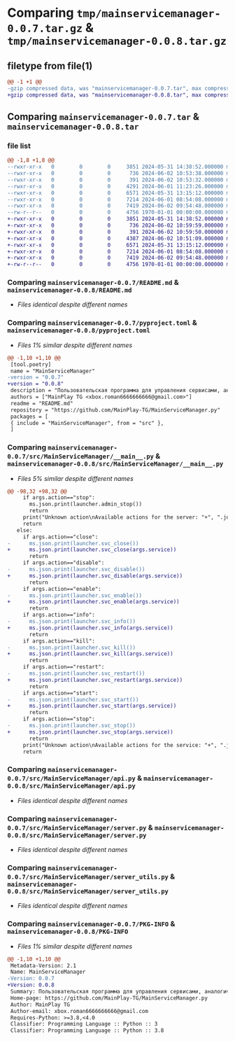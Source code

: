 # Comparing `tmp/mainservicemanager-0.0.7.tar.gz` & `tmp/mainservicemanager-0.0.8.tar.gz`

## filetype from file(1)

```diff
@@ -1 +1 @@
-gzip compressed data, was "mainservicemanager-0.0.7.tar", max compression
+gzip compressed data, was "mainservicemanager-0.0.8.tar", max compression
```

## Comparing `mainservicemanager-0.0.7.tar` & `mainservicemanager-0.0.8.tar`

### file list

```diff
@@ -1,8 +1,8 @@
--rwxr-xr-x   0        0        0     3851 2024-05-31 14:38:52.000000 mainservicemanager-0.0.7/README.md
--rwxr-xr-x   0        0        0      736 2024-06-02 10:53:38.000000 mainservicemanager-0.0.7/pyproject.toml
--rwxr-xr-x   0        0        0      391 2024-06-02 10:53:32.000000 mainservicemanager-0.0.7/src/MainServiceManager/__init__.py
--rwxr-xr-x   0        0        0     4291 2024-06-01 11:23:26.000000 mainservicemanager-0.0.7/src/MainServiceManager/__main__.py
--rwxr-xr-x   0        0        0     6571 2024-05-31 13:15:12.000000 mainservicemanager-0.0.7/src/MainServiceManager/api.py
--rwxr-xr-x   0        0        0     7214 2024-06-01 08:54:08.000000 mainservicemanager-0.0.7/src/MainServiceManager/server.py
--rwxr-xr-x   0        0        0     7419 2024-06-02 09:54:48.000000 mainservicemanager-0.0.7/src/MainServiceManager/server_utils.py
--rw-r--r--   0        0        0     4756 1970-01-01 00:00:00.000000 mainservicemanager-0.0.7/PKG-INFO
+-rwxr-xr-x   0        0        0     3851 2024-05-31 14:38:52.000000 mainservicemanager-0.0.8/README.md
+-rwxr-xr-x   0        0        0      736 2024-06-02 10:59:59.000000 mainservicemanager-0.0.8/pyproject.toml
+-rwxr-xr-x   0        0        0      391 2024-06-02 10:59:50.000000 mainservicemanager-0.0.8/src/MainServiceManager/__init__.py
+-rwxr-xr-x   0        0        0     4387 2024-06-02 10:51:09.000000 mainservicemanager-0.0.8/src/MainServiceManager/__main__.py
+-rwxr-xr-x   0        0        0     6571 2024-05-31 13:15:12.000000 mainservicemanager-0.0.8/src/MainServiceManager/api.py
+-rwxr-xr-x   0        0        0     7214 2024-06-01 08:54:08.000000 mainservicemanager-0.0.8/src/MainServiceManager/server.py
+-rwxr-xr-x   0        0        0     7419 2024-06-02 09:54:48.000000 mainservicemanager-0.0.8/src/MainServiceManager/server_utils.py
+-rw-r--r--   0        0        0     4756 1970-01-01 00:00:00.000000 mainservicemanager-0.0.8/PKG-INFO
```

### Comparing `mainservicemanager-0.0.7/README.md` & `mainservicemanager-0.0.8/README.md`

 * *Files identical despite different names*

### Comparing `mainservicemanager-0.0.7/pyproject.toml` & `mainservicemanager-0.0.8/pyproject.toml`

 * *Files 1% similar despite different names*

```diff
@@ -1,10 +1,10 @@
 [tool.poetry]
 name = "MainServiceManager"
-version = "0.0.7"
+version = "0.0.8"
 description = "Пользовательская программа для управления сервисами, аналогично systemd"
 authors = ["MainPlay TG <xbox.roman6666666666@gmail.com>"]
 readme = "README.md"
 repository = "https://github.com/MainPlay-TG/MainServiceManager.py"
 packages = [
 { include = "MainServiceManager", from = "src" },
 ]
```

### Comparing `mainservicemanager-0.0.7/src/MainServiceManager/__main__.py` & `mainservicemanager-0.0.8/src/MainServiceManager/__main__.py`

 * *Files 5% similar despite different names*

```diff
@@ -98,32 +98,32 @@
     if args.action=="stop":
       ms.json.print(launcher.admin_stop())
       return
     print("Unknown action\nAvailable actions for the server: "+", ".join(["kill","list_name","list_svc","reload","status","stop"]),file=sys.stderr)
     return
   else:
     if args.action=="close":
-      ms.json.print(launcher.svc_close())
+      ms.json.print(launcher.svc_close(args.service))
       return
     if args.action=="disable":
-      ms.json.print(launcher.svc_disable())
+      ms.json.print(launcher.svc_disable(args.service))
       return
     if args.action=="enable":
-      ms.json.print(launcher.svc_enable())
+      ms.json.print(launcher.svc_enable(args.service))
       return
     if args.action=="info":
-      ms.json.print(launcher.svc_info())
+      ms.json.print(launcher.svc_info(args.service))
       return
     if args.action=="kill":
-      ms.json.print(launcher.svc_kill())
+      ms.json.print(launcher.svc_kill(args.service))
       return
     if args.action=="restart":
-      ms.json.print(launcher.svc_restart())
+      ms.json.print(launcher.svc_restart(args.service))
       return
     if args.action=="start":
-      ms.json.print(launcher.svc_start())
+      ms.json.print(launcher.svc_start(args.service))
       return
     if args.action=="stop":
-      ms.json.print(launcher.svc_stop())
+      ms.json.print(launcher.svc_stop(args.service))
       return
     print("Unknown action\nAvailable actions for the service: "+", ".join(["close","disable","enable","info","kill","restart","start","stop"]),file=sys.stderr)
     return
```

### Comparing `mainservicemanager-0.0.7/src/MainServiceManager/api.py` & `mainservicemanager-0.0.8/src/MainServiceManager/api.py`

 * *Files identical despite different names*

### Comparing `mainservicemanager-0.0.7/src/MainServiceManager/server.py` & `mainservicemanager-0.0.8/src/MainServiceManager/server.py`

 * *Files identical despite different names*

### Comparing `mainservicemanager-0.0.7/src/MainServiceManager/server_utils.py` & `mainservicemanager-0.0.8/src/MainServiceManager/server_utils.py`

 * *Files identical despite different names*

### Comparing `mainservicemanager-0.0.7/PKG-INFO` & `mainservicemanager-0.0.8/PKG-INFO`

 * *Files 1% similar despite different names*

```diff
@@ -1,10 +1,10 @@
 Metadata-Version: 2.1
 Name: MainServiceManager
-Version: 0.0.7
+Version: 0.0.8
 Summary: Пользовательская программа для управления сервисами, аналогично systemd
 Home-page: https://github.com/MainPlay-TG/MainServiceManager.py
 Author: MainPlay TG
 Author-email: xbox.roman6666666666@gmail.com
 Requires-Python: >=3.8,<4.0
 Classifier: Programming Language :: Python :: 3
 Classifier: Programming Language :: Python :: 3.8
```

